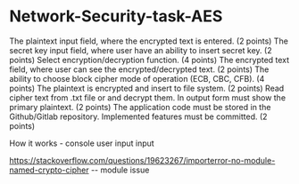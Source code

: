 # Network-Security-task-AES

The plaintext input field, where the encrypted text is entered. (2 points)
The secret key input field, where user have an ability to insert secret key. (2 points)
Select encryption/decryption function. (4 points)
The encrypted text field, where user can see the encrypted/decrypted text. (2 points)
The ability to choose block cipher mode of operation (ECB, CBC, CFB). (4 points)
The plaintext is encrypted and insert to file system. (2 points)
Read cipher text from .txt file or and decrypt them. In output form must show the primary plaintext. (2 points)
The application code must be stored in the Github/Gitlab repository. Implemented features must be committed. (2 points)



How it works - console user input input 

https://stackoverflow.com/questions/19623267/importerror-no-module-named-crypto-cipher -- module issue 
